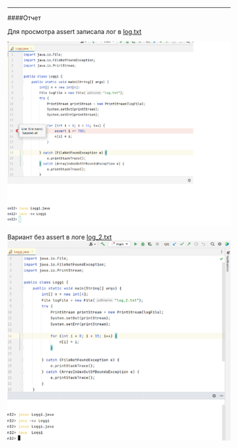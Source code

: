 ## 
---
####Отчет 



Для просмотра assert записала лог в [log.txt](log.txt)

![asserterror](asserterror.png)


Вариант  без assert в логе [log_2.txt](log_2.txt) 
![error](error.png)
